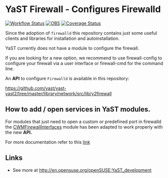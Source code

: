 # YaST Firewall - Configures Firewalld #

[![Workflow Status](https://github.com/yast/yast-firewall/workflows/CI/badge.svg?branch=master)](
https://github.com/yast/yast-firewall/actions?query=branch%3Amaster)
[![OBS](https://github.com/yast/yast-firewall/actions/workflows/submit.yml/badge.svg)](https://github.com/yast/yast-firewall/actions/workflows/submit.yml)
[![Coverage Status](https://coveralls.io/repos/github/yast/yast-firewall/badge.svg?branch=master)](
https://coveralls.io/github/yast/yast-firewall?branch=master)


Since the adoption of `firewalld` this repository contains just some useful
clients and libraries for installation and autoinstallation.

YaST currently does not have a module to configure the firewall.

If you are looking for a new option, we recommend to use firewall-config to
configure your firewall via a user interface or firewall-cmd for the command line.

An **API** to configure `Firewalld` is available in this repository:

https://github.com/yast/yast-yast2/tree/master/library/network/src/lib/y2firewall

## How to add / open services in YaST modules.

For modules that just need to open a custom or predefined port in firewalld
the
[CWMFirewallInterfaces](https://github.com/yast/yast-yast2/tree/master/library/network/src/modules/CWMFirewallInterfaces.rb)
module has been adapted to work properly with the new **API.**

For more documentation refer to this [link](doc/firewalld_services.md)

## Links ##

  * See more at http://en.opensuse.org/openSUSE:YaST_development
